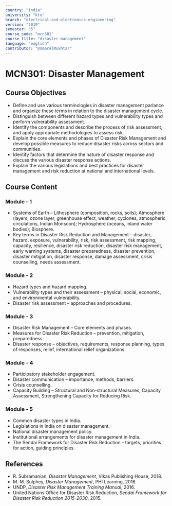 ```yaml
---
country: "india"
university: "ktu"
branch: "electrical-and-electronics-engineering"
version: "2019"
semester: "5"
course_code: "mcn301"
course_title: "disaster-management"
language: "english"
contributor: "@UmarAlMukhtar"
---
```


# MCN301: Disaster Management

## Course Objectives
* Define and use various terminologies in disaster management parlance and organize these terms in relation to the disaster management cycle.
* Distinguish between different hazard types and vulnerability types and perform vulnerability assessment.
* Identify the components and describe the process of risk assessment, and apply appropriate methodologies to assess risk.
* Explain the core elements and phases of Disaster Risk Management and develop possible measures to reduce disaster risks across sectors and communities.
* Identify factors that determine the nature of disaster response and discuss the various disaster response actions.
* Explain the various legislations and best practices for disaster management and risk reduction at national and international levels.

## Course Content
### Module - 1
* Systems of Earth – Lithosphere (composition, rocks, soils); Atmosphere (layers, ozone layer, greenhouse effect, weather, cyclones, atmospheric circulations, Indian Monsoon); Hydrosphere (oceans, inland water bodies); Biosphere.  
* Key terms in Disaster Risk Reduction and Management – disaster, hazard, exposure, vulnerability, risk, risk assessment, risk mapping, capacity, resilience, disaster risk reduction, disaster risk management, early warning systems, disaster preparedness, disaster prevention, disaster mitigation, disaster response, damage assessment, crisis counselling, needs assessment.

### Module - 2
* Hazard types and hazard mapping.  
* Vulnerability types and their assessment – physical, social, economic, and environmental vulnerability.  
* Disaster risk assessment – approaches and procedures.

### Module - 3
* Disaster Risk Management – Core elements and phases.  
* Measures for Disaster Risk Reduction – prevention, mitigation, preparedness.  
* Disaster response – objectives, requirements, response planning, types of responses, relief, international relief organizations.

### Module - 4
* Participatory stakeholder engagement.  
* Disaster communication – importance, methods, barriers.  
* Crisis counselling.  
* Capacity Building – Structural and Non-structural Measures, Capacity Assessment, Strengthening Capacity for Reducing Risk.

### Module - 5
* Common disaster types in India.  
* Legislations in India on disaster management.  
* National disaster management policy.  
* Institutional arrangements for disaster management in India.  
* The Sendai Framework for Disaster Risk Reduction – targets, priorities for action, guiding principles.

## References
* R. Subramanian, *Disaster Management*, Vikas Publishing House, 2018.
* M. M. Sulphey, *Disaster Management*, PHI Learning, 2016.
* UNDP, *Disaster Risk Management Training Manual*, 2016.
* United Nations Office for Disaster Risk Reduction, *Sendai Framework for Disaster Risk Reduction 2015-2030*, 2015.

